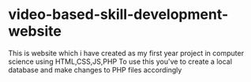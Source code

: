 # video-based-skill-development-website
This is website which i have created as my first year project in computer science using HTML,CSS,JS,PHP
To use this you've to create a local database and make changes to PHP files accordingly

